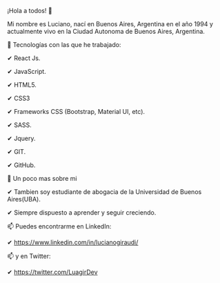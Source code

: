 ¡Hola a todos! 👋

Mi nombre es Luciano, nací en Buenos Aires, Argentina en el año 1994 y actualmente vivo en la Ciudad Autonoma de Buenos Aires, Argentina.

🔭 Tecnologías con las que he trabajado:

✔ React Js.

✔ JavaScript.

✔ HTML5.

✔ CSS3

✔ Frameworks CSS (Bootstrap, Material UI, etc).

✔ SASS.

✔ Jquery.

✔ GIT.

✔ GitHub.

💬 Un poco mas sobre mi

✔ Tambien soy estudiante de abogacia de la Universidad de Buenos Aires(UBA).


✔ Siempre dispuesto a aprender y seguir creciendo.

📫 Puedes encontrarme en LinkedIn:

✔ https://www.linkedin.com/in/lucianogiraudi/

📫 y en Twitter:

✔ https://twitter.com/LuagirDev
